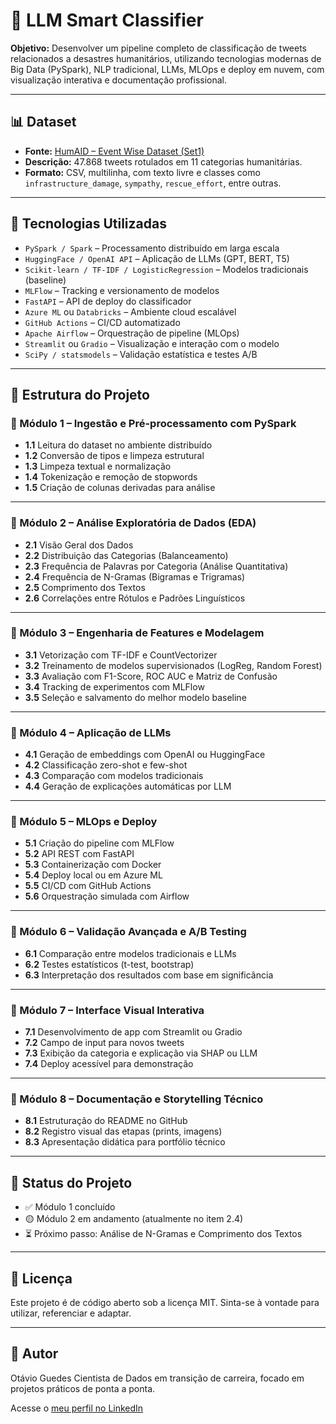 # 🤖 LLM Smart Classifier

**Objetivo:** Desenvolver um pipeline completo de classificação de tweets relacionados a desastres humanitários, utilizando tecnologias modernas de Big Data (PySpark), NLP tradicional, LLMs, MLOps e deploy em nuvem, com visualização interativa e documentação profissional.

---

## 📊 Dataset

- **Fonte:** [HumAID – Event Wise Dataset (Set1)](https://crisisnlp.qcri.org/humaid_dataset.html)
- **Descrição:** 47.868 tweets rotulados em 11 categorias humanitárias.
- **Formato:** CSV, multilinha, com texto livre e classes como `infrastructure_damage`, `sympathy`, `rescue_effort`, entre outras.

---

## 🚀 Tecnologias Utilizadas

- `PySpark / Spark` – Processamento distribuído em larga escala
- `HuggingFace / OpenAI API` – Aplicação de LLMs (GPT, BERT, T5)
- `Scikit-learn / TF-IDF / LogisticRegression` – Modelos tradicionais (baseline)
- `MLFlow` – Tracking e versionamento de modelos
- `FastAPI` – API de deploy do classificador
- `Azure ML` ou `Databricks` – Ambiente cloud escalável
- `GitHub Actions` – CI/CD automatizado
- `Apache Airflow` – Orquestração de pipeline (MLOps)
- `Streamlit` ou `Gradio` – Visualização e interação com o modelo
- `SciPy / statsmodels` – Validação estatística e testes A/B

---

## 🧱 Estrutura do Projeto

### 🔹 Módulo 1 – Ingestão e Pré-processamento com PySpark

- **1.1** Leitura do dataset no ambiente distribuído
- **1.2** Conversão de tipos e limpeza estrutural
- **1.3** Limpeza textual e normalização
- **1.4** Tokenização e remoção de stopwords
- **1.5** Criação de colunas derivadas para análise

---

### 🔹 Módulo 2 – Análise Exploratória de Dados (EDA)

- **2.1** Visão Geral dos Dados
- **2.2** Distribuição das Categorias (Balanceamento)
- **2.3** Frequência de Palavras por Categoria (Análise Quantitativa)
- **2.4** Frequência de N-Gramas (Bigramas e Trigramas)
- **2.5** Comprimento dos Textos
- **2.6** Correlações entre Rótulos e Padrões Linguísticos

---

### 🔹 Módulo 3 – Engenharia de Features e Modelagem

- **3.1** Vetorização com TF-IDF e CountVectorizer
- **3.2** Treinamento de modelos supervisionados (LogReg, Random Forest)
- **3.3** Avaliação com F1-Score, ROC AUC e Matriz de Confusão
- **3.4** Tracking de experimentos com MLFlow
- **3.5** Seleção e salvamento do melhor modelo baseline

---

### 🔹 Módulo 4 – Aplicação de LLMs

- **4.1** Geração de embeddings com OpenAI ou HuggingFace
- **4.2** Classificação zero-shot e few-shot
- **4.3** Comparação com modelos tradicionais
- **4.4** Geração de explicações automáticas por LLM

---

### 🔹 Módulo 5 – MLOps e Deploy

- **5.1** Criação do pipeline com MLFlow
- **5.2** API REST com FastAPI
- **5.3** Containerização com Docker
- **5.4** Deploy local ou em Azure ML
- **5.5** CI/CD com GitHub Actions
- **5.6** Orquestração simulada com Airflow

---

### 🔹 Módulo 6 – Validação Avançada e A/B Testing

- **6.1** Comparação entre modelos tradicionais e LLMs
- **6.2** Testes estatísticos (t-test, bootstrap)
- **6.3** Interpretação dos resultados com base em significância

---

### 🔹 Módulo 7 – Interface Visual Interativa

- **7.1** Desenvolvimento de app com Streamlit ou Gradio
- **7.2** Campo de input para novos tweets
- **7.3** Exibição da categoria e explicação via SHAP ou LLM
- **7.4** Deploy acessível para demonstração

---

### 🔹 Módulo 8 – Documentação e Storytelling Técnico

- **8.1** Estruturação do README no GitHub
- **8.2** Registro visual das etapas (prints, imagens)
- **8.3** Apresentação didática para portfólio técnico

---

## 📌 Status do Projeto

- ✅ Módulo 1 concluído
- 🟡 Módulo 2 em andamento (atualmente no item 2.4)
- ⏳ Próximo passo: Análise de N-Gramas e Comprimento dos Textos

---

## 📎 Licença

Este projeto é de código aberto sob a licença MIT. Sinta-se à vontade para utilizar, referenciar e adaptar.

---

## 📅 Autor
Otávio Guedes
Cientista de Dados em transição de carreira, focado em projetos práticos de ponta a ponta.

Acesse o [meu perfil no LinkedIn](https://www.linkedin.com/in/otaviomendesguedes/)
